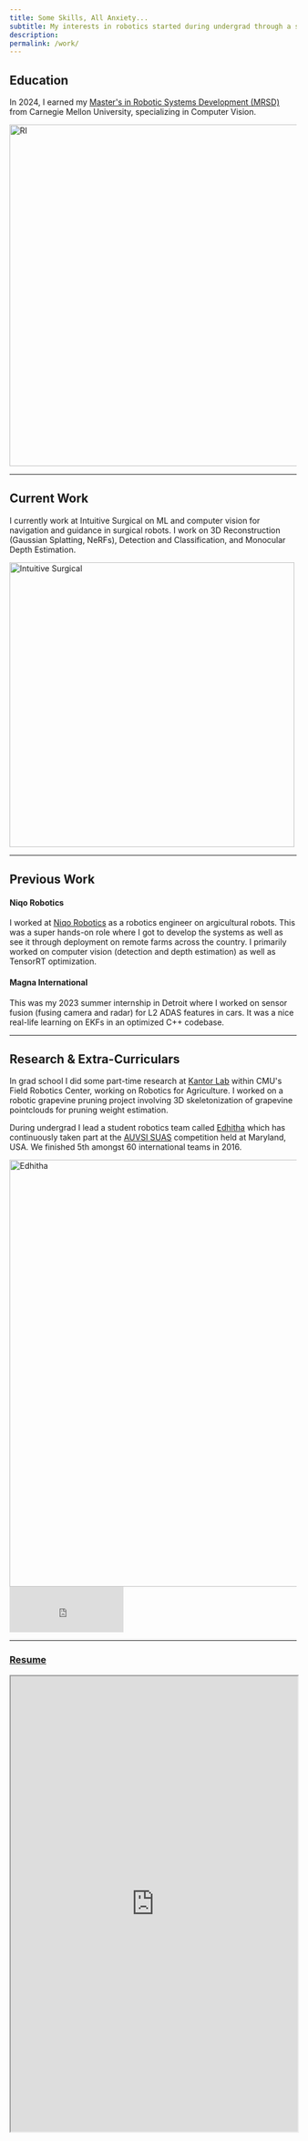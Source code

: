 ```yaml
---
title: Some Skills, All Anxiety...
subtitle: My interests in robotics started during undergrad through a student team called <a href="https://www.edhitha.com/">Edhitha</a>, focused on autonomous aerial systems. Then I got to deploy robots to the real world at <a href="https://niqorobotics.com/">Niqo Robotics</a> and finally moved soon after to the US for my <a href="https://mrsd.ri.cmu.edu/">Master's in Robotic Systems Development</a> at Carnegie Mellon University.
description: 
permalink: /work/
---
```


<!-- TODO: Fix the hyperlink being inconsistent issue -->

## Education

In 2024, I earned my [Master's in Robotic Systems Development (MRSD)](https://mrsd.ri.cmu.edu/) from Carnegie Mellon University, specializing in Computer Vision.

<img src="{{ site.baseurl }}/images/work/RI_logo.jpg" alt="RI" width="600">

---

## Current Work

I currently work at Intuitive Surgical on ML and computer vision for navigation and guidance in surgical robots. I work on 3D Reconstruction (Gaussian Splatting, NeRFs), Detection and Classification, and Monocular Depth Estimation.

<img src="{{ site.baseurl }}/images/work/Intutive.png" alt="Intuitive Surgical" width="500">

---

## Previous Work

#### Niqo Robotics

I worked at [Niqo Robotics](https://niqorobotics.com/) as a robotics engineer on argicultural robots. This was a super hands-on role where I got to develop the systems as well as see it through deployment on remote farms across the country. I primarily worked on computer vision (detection and depth estimation) as well as TensorRT optimization.

#### Magna International

This was my 2023 summer internship in Detroit where I worked on sensor fusion (fusing camera and radar) for L2 ADAS features in cars. It was a nice real-life learning on EKFs in an optimized C++ codebase.

---

## Research & Extra-Curriculars

In grad school I did some part-time research at [Kantor Lab](https://labs.ri.cmu.edu/kantorlab/research/) within CMU's Field Robotics Center, working on Robotics for Agriculture. I worked on a robotic grapevine pruning project involving 3D skeletonization of grapevine pointclouds for pruning weight estimation.

<!-- <img src="{{ site.baseurl }}/images/work/pure_vine.gif" alt="Robotic Grapevine Pruning Project" width="600"> -->

During undergrad I lead a student robotics team called [Edhitha](https://www.edhitha.com/) which has continuously taken part at the [AUVSI SUAS](https://suas-competition.org/)
competition held at Maryland, USA. We finished 5th amongst 60 international teams in 2016.

<img src="{{ site.baseurl }}/images/work/edhitha_homepage.png" alt="Edhitha" width="750">

<iframe width="200" height="80" src="https://www.youtube.com/embed/oVnpnDw6jZ0?controls=0" title="YouTube video player" frameborder="0" allow="accelerometer; autoplay; clipboard-write; encrypted-media; gyroscope; picture-in-picture; web-share" allowfullscreen></iframe>

---

### [Resume](https://drive.google.com/uc?export=download&id=1AnelKYN5vzHbun0cMJ41QDXI-L0FsC3t)

<iframe src="https://drive.google.com/file/d/1AnelKYN5vzHbun0cMJ41QDXI-L0FsC3t/preview" width="100%" height="800px"></iframe> 